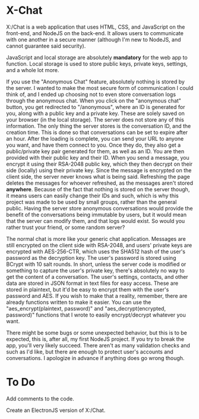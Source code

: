 # X-Chat
X:/Chat is a web application that uses HTML, CSS, and JavaScript on the front-end, and NodeJS on the back-end. It allows users to communicate with one another in a secure manner (although I'm new to NodeJS, and cannot guarantee said security).

JavaScript and local storage are absolutely **mandatory** for the web app to function. Local storage is used to store public keys, private keys, settings, and a whole lot more.

If you use the "Anonymous Chat" feature, absolutely nothing is stored by the server. I wanted to make the most secure form of communication I could think of, and I ended up choosing not to even store conversation logs through the anonymous chat. When you click on the "anonymous chat" button, you get redirected to "/anonymous", where an ID is generated for you, along with a public key and a private key. These are solely saved on your browser (in the local storage). The server does not store any of this information. The only thing the server stores is the conversation ID, and the creation time. This is done so that conversations can be set to expire after an hour. After the loading is complete, you can send your URL to anyone you want, and have them connect to you. Once they do, they also get a public/private key pair generated for them, as well as an ID. You are then provided with their public key and their ID. When you send a message, you encrypt it using their RSA-2048 public key, which they then decrypt on their side (locally) using their private key. Since the message is encrypted on the client side, the server never knows what is being said. Refreshing the page deletes the messages for whoever refreshed, as the messages aren't stored **anywhere**. Because of the fact that nothing is stored on the server though, it means users can easily change their IDs and such, which is why this project was made to be used by small groups, rather than the general public. Having the server store anonymous conversations would provide the benefit of the conversations being immutable by users, but it would mean that the server can modify them, and that logs would exist. So would you rather trust your friend, or some random server?

The normal chat is more like your generic chat application. Messages are still encrypted on the client side with RSA-2048, and users' private keys are encrypted with AES-256-CTR, which uses the SHA512 hash of the user's password as the decryption key. The user's password is stored using BCrypt with 10 salt rounds. In short, unless the server code is modified or something to capture the user's private key, there's absolutely no way to get the content of a conversation. The user's settings, contacts, and other data are stored in JSON format in text files for easy access. These are stored in plaintext, but it'd be easy to encrypt them with the user's password and AES. If you wish to make that a reality, remember, there are already functions written to make it easier. You can use the "aes_encrypt(plaintext, password)" and "aes_decrypt(encrypted, password)" functions that I wrote to easily encrypt/decrypt whatever you want.

There might be some bugs or some unexpected behavior, but this is to be expected, this is, after all, my first NodeJS project. If you try to break the app, you'll very likely succeed. There aren't as many validation checks and such as I'd like, but there are enough to protect user's accounts and conversations. I apologize in advance if anything does go wrong though.

# To Do

Add comments to the code.

Create an ElectronJS version of X:/Chat.
